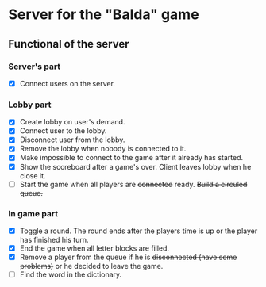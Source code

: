 # Server for the "Balda" game

## Functional of the server

### Server's part 

- [X] Connect users on the server.

### Lobby part

- [X] Create lobby on user's demand.
- [X] Connect user to the lobby.
- [X] Disconnect user from the lobby.
- [X] Remove the lobby when nobody is connected to it.
- [X] Make impossible to connect to the game after it already has started.
- [X] Show the scoreboard after a game's over. Client leaves lobby when he close it. 
- [ ] Start the game when all players are ~~connected~~ ready. ~~Build a circuled queue.~~

### In game part 

- [X] Toggle a round. The round ends after the players time is up or the player has finished his turn.
- [X] End the game when all letter blocks are filled. 
- [X] Remove a player from the queue if he is ~~disconnected (have some problems)~~ or he decided to leave the game.
- [ ] Find the word in the dictionary.